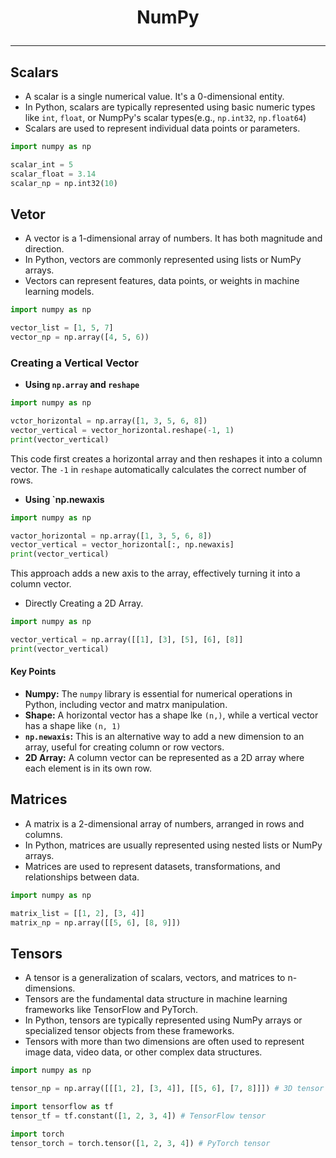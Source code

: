 # <p align="center"> NumPy </p>
---

## Scalars
* A scalar is a single numerical value. It's a 0-dimensional entity.
* In Python, scalars are typically represented using basic numeric types like `int`, `float`, or NumpPy's scalar types(e.g., `np.int32`, `np.float64`)
* Scalars are used to represent individual data points or parameters.
```python
import numpy as np

scalar_int = 5
scalar_float = 3.14
scalar_np = np.int32(10)
```

## Vetor
* A vector is a 1-dimensional array of numbers. It has both magnitude and direction.
* In Python, vectors are commonly represented using lists or NumPy arrays.
* Vectors can represent features, data points, or weights in machine learning models.
```python
import numpy as np

vector_list = [1, 5, 7]
vector_np = np.array([4, 5, 6))
```
### Creating a Vertical Vector
* **Using `np.array` and `reshape`**
```python
import numpy as np

vctor_horizontal = np.array([1, 3, 5, 6, 8])
vector_vertical = vector_horizontal.reshape(-1, 1)
print(vector_vertical)
```
This code first creates a horizontal array and then reshapes it into a column vector. The `-1` in `reshape` automatically calculates the correct number of rows.
* **Using `np.newaxis**
```python
import numpy as np

vactor_horizontal = np.array([1, 3, 5, 6, 8])
vector_vertical = vector_horizontal[:, np.newaxis]
print(vector_vertical)
```
This approach adds a new axis to the array, effectively turning it into a column vector.
* Directly Creating a 2D Array.
```python
import numpy as np

vector_vertical = np.array([[1], [3], [5], [6], [8]]
print(vector_vertical)
```
#### Key Points
* **Numpy:** The `numpy` library is essential for numerical operations in Python, including vector and matrx manipulation.
* **Shape:** A horizontal vector has a shape lke `(n,)`, while a vertical vector has a shape like `(n, 1)`
* **`np.newaxis`:** This is an alternative way to add a new dimension to an array, useful for creating column or row vectors.
* **2D Array:** A column vector can be represented as a 2D array where each element is in its own row.

## Matrices
* A matrix is a 2-dimensional array of numbers, arranged in rows and columns.
* In Python, matrices are usually represented using nested lists or NumPy arrays.
* Matrices are used to represent datasets, transformations, and relationships between data.
```python
import numpy as np

matrix_list = [[1, 2], [3, 4]]
matrix_np = np.array([[5, 6], [8, 9]])
```

## Tensors
* A tensor is a generalization of scalars, vectors, and matrices to n-dimensions.
* Tensors are the fundamental data structure in machine learning frameworks like TensorFlow and PyTorch.
* In Python, tensors are typically represented using NumPy arrays or specialized tensor objects from these frameworks.
* Tensors with more than two dimensions are often used to represent image data, video data, or other complex data structures.
```python
import numpy as np

tensor_np = np.array([[[1, 2], [3, 4]], [[5, 6], [7, 8]]]) # 3D tensor

import tensorflow as tf
tensor_tf = tf.constant([1, 2, 3, 4]) # TensorFlow tensor

import torch
tensor_torch = torch.tensor([1, 2, 3, 4]) # PyTorch tensor
```
